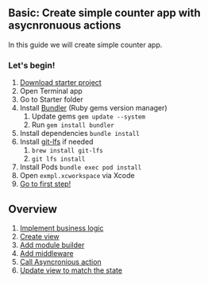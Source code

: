 ## Basic: Create simple counter app with asycnronuous actions

In this guide we will create simple counter app.

### Let's begin!

1. [Download starter project](https://github.com/cooler333/Highway/raw/main/Docs/Basic/Highway-tutorial-basic.zip)
2. Open Terminal app
3. Go to Starter folder
4. Install [Bundler](https://bundler.io) (Ruby gems version manager)
    1. Update gems `gem update --system`
    2. Run `gem install bundler`
5. Install dependencies `bundle install`
6. Install [git-lfs](https://git-lfs.com/) if needed
    1. `brew install git-lfs`
    2. `git lfs install`
7. Install Pods `bundle exec pod install`
8. Open `exmpl.xcworkspace` via Xcode
9. [Go to first step!](BusinessLogic.md)

## Overview

1. [Implement business logic](BusinessLogic.md)
2. [Create view](View.md)
3. [Add module builder](ModuleBuilder.md)
4. [Add middleware](Middleware.md)
5. [Call Asyncronious action](AsyncroniousEvents.md)
6. [Update view to match the state](ViewEvents.md)
